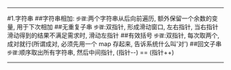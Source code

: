 * * *
#1.字符串
##字符串相加:
`步骤`:两个字符串从后向前遍历, 额外保留一个余数的变量, 用于下次相加
##无重复子串
`步骤`:双指针, 形成滑动窗口, 左右指针, 当右指针滑动得到的结果不满足需求时, 滑动左指针
##有效括号
`步骤`:双指针, 每次取两个, 成对就行(所谓成对, 必须先用一个 map 存起来, 告诉系统什么叫'对')
##回文子串
`步骤`:顺序取出所有字符串, 然后中间指针, (指针--) == (指针++) 
* * *